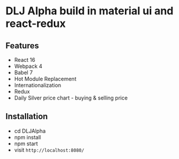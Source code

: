 # DLJ Alpha build in material ui and react-redux

## Features

-   React 16
-   Webpack 4
-   Babel 7
-   Hot Module Replacement
-   Internationalization
-   Redux
-   Daily Silver price chart - buying & selling price

## Installation

-   cd DLJAlpha
-   npm install
-   npm start
-   visit `http://localhost:8080/`
